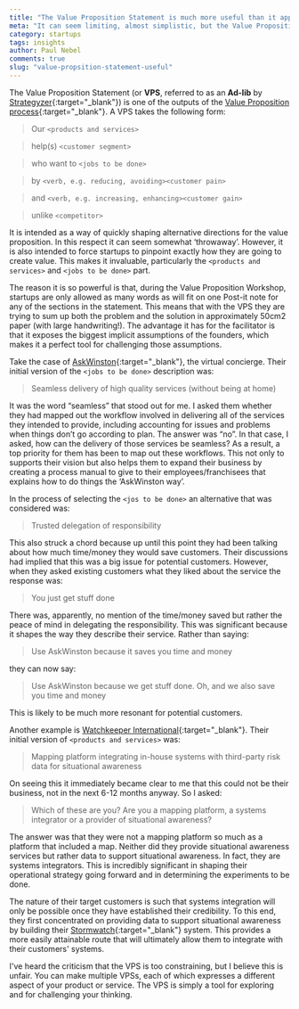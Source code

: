 ```yaml
---
title: "The Value Proposition Statement is much more useful than it appears"
meta: "It can seem limiting, almost simplistic, but the Value Proposition Statement can be very useful in concentrating the mind and achieving clarity."
category: startups
tags: insights
author: Paul Nebel
comments: true
slug: "value-propsition-statement-useful"
---
```

The Value Proposition Statement (or **VPS**, referred to as an **Ad-lib** by [Strategyzer](https://www.strategyzer.com/){:target="_blank"}) is one of the outputs of the [Value Proposition process](https://www.strategyzer.com/canvas/value-proposition-canvas){:target="_blank"}.
A VPS takes the following form:

> Our `<products and services>`

> help(s) `<customer segment>`

> who want to `<jobs to be done>`

> by `<verb, e.g. reducing, avoiding><customer pain>`

> and `<verb, e.g. increasing, enhancing><customer gain>`

> unlike `<competitor>`

It is intended as a way of quickly shaping alternative directions for the value proposition.  In this respect it can seem somewhat ‘throwaway’.  However, it is also intended to force startups to pinpoint exactly how they are going to create value.  This makes it invaluable, particularly the `<products and services>` and `<jobs to be done>` part.

The reason it is so powerful is that, during the Value Proposition Workshop, startups are only allowed as many words as will fit on one Post-it note for any of the sections in the statement.  This means that with the VPS they are trying to sum up both the problem and the solution in approximately 50cm2 paper (with large handwriting!).  The advantage it has for the facilitator is that it exposes the biggest implicit assumptions of the founders, which makes it a perfect tool for challenging those assumptions.

Take the case of [AskWinston](https://askwinston.io/){:target="_blank"}, the virtual concierge.  Their initial version of the `<jobs to be done>` description was:

> Seamless delivery of high quality services (without being at home)

It was the word “seamless” that stood out for me.  I asked them whether they had mapped out the workflow involved in delivering all of the services they intended to provide, including accounting for issues and problems when things don’t go according to plan. The answer was “no”.  In that case, I asked, how can the delivery of those services be seamless?  As a result, a top priority for them has been to map out these workflows.  This not only to supports their vision but also helps them to expand their business by creating a process manual to give to their employees/franchisees that explains how to do things the ‘AskWinston way’.

In the process of selecting the `<jos to be done>` an alternative that was considered was:

> Trusted delegation of responsibility

This also struck a chord because up until this point they had been talking about how much time/money they would save customers.  Their discussions had implied that this was a big issue for potential customers.  However, when they asked existing customers what they liked about the service the response was:

> You just get stuff done

There was, apparently, no mention of the time/money saved but rather the peace of mind in delegating the responsibility.  This was significant because it shapes the way they describe their service.  Rather than saying:

> Use AskWinston because it saves you time and money

they can now say:

> Use AskWinston because we get stuff done.  Oh, and we also save you time and money
 
 This is likely to be much more resonant for potential customers.

Another example is [Watchkeeper International](https://www.watchkeeperintl.com/){:target="_blank"}.  Their initial version of `<products and services>` was:

> Mapping platform integrating in-house systems with third-party risk data for situational awareness

On seeing this it immediately became clear to me that this could not be their business, not in the next 6-12 months anyway.  So I asked:

> Which of these are you? Are you a mapping platform, a systems integrator or a provider of situational awareness?

The answer was that they were not a mapping platform so much as a platform that included a map.  Neither did they provide situational awareness services but rather data to support situational awareness.  In fact, they are systems integrators.  This is incredibly significant in shaping their operational strategy going forward and in determining the experiments to be done.

The nature of their target customers is such that systems integration will only be possible once they have established their credibility.  To this end, they first concentrated on providing data to support situational awareness by building their [Stormwatch](https://www.watchkeeperintl.com/stormwatch){:target="_blank"} system.  This provides a more easily attainable route that will ultimately allow them to integrate with their customers' systems.

I've heard the criticism that the VPS is too constraining, but I believe this is unfair.  You can make multiple VPSs, each of which expresses a different aspect of your product or service. The VPS is simply a tool for exploring and for challenging your thinking.
